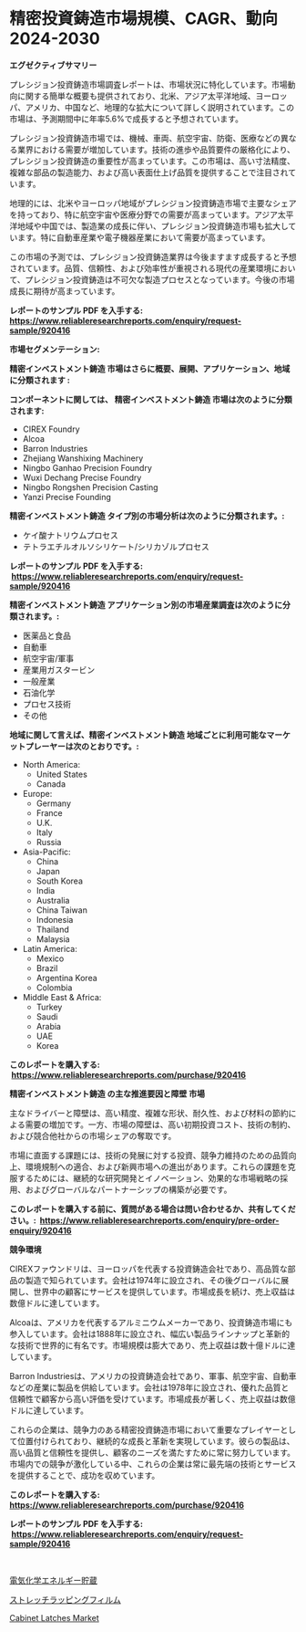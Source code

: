 <p><h1>精密投資鋳造市場規模、CAGR、動向2024-2030</h1></p><p><strong>エグゼクティブサマリー</strong></p>
<p><p>プレシジョン投資鋳造市場調査レポートは、市場状況に特化しています。市場動向に関する簡単な概要も提供されており、北米、アジア太平洋地域、ヨーロッパ、アメリカ、中国など、地理的な拡大について詳しく説明されています。この市場は、予測期間中に年率5.6%で成長すると予想されています。</p><p>プレシジョン投資鋳造市場では、機械、車両、航空宇宙、防衛、医療などの異なる業界における需要が増加しています。技術の進歩や品質要件の厳格化により、プレシジョン投資鋳造の重要性が高まっています。この市場は、高い寸法精度、複雑な部品の製造能力、および高い表面仕上げ品質を提供することで注目されています。</p><p>地理的には、北米やヨーロッパ地域がプレシジョン投資鋳造市場で主要なシェアを持っており、特に航空宇宙や医療分野での需要が高まっています。アジア太平洋地域や中国では、製造業の成長に伴い、プレシジョン投資鋳造市場も拡大しています。特に自動車産業や電子機器産業において需要が高まっています。</p><p>この市場の予測では、プレシジョン投資鋳造業界は今後ますます成長すると予想されています。品質、信頼性、および効率性が重視される現代の産業環境において、プレシジョン投資鋳造は不可欠な製造プロセスとなっています。今後の市場成長に期待が高まっています。</p></p>
<p><strong>レポートのサンプル PDF を入手する: <a href="https://www.reliableresearchreports.com/enquiry/request-sample/920416">https://www.reliableresearchreports.com/enquiry/request-sample/920416</a></strong></p>
<p><strong>市場セグメンテーション:</strong></p>
<p><strong> 精密インベストメント鋳造 市場はさらに概要、展開、アプリケーション、地域に分類されます :</strong></p>
<p><strong>コンポーネントに関しては、 精密インベストメント鋳造 市場は次のように分類されます: &nbsp;</strong></p>
<p><ul><li>CIREX Foundry</li><li>Alcoa</li><li>Barron Industries</li><li>Zhejiang Wanshixing Machinery</li><li>Ningbo Ganhao Precision Foundry</li><li>Wuxi Dechang Precise Foundry</li><li>Ningbo Rongshen Precision Casting</li><li>Yanzi Precise Founding</li></ul></p>
<p><strong> 精密インベストメント鋳造 タイプ別の市場分析は次のように分類されます。:</strong></p>
<p><ul><li>ケイ酸ナトリウムプロセス</li><li>テトラエチルオルソシリケート/シリカゾルプロセス</li></ul></p>
<p><strong>レポートのサンプル PDF を入手する: &nbsp;<a href="https://www.reliableresearchreports.com/enquiry/request-sample/920416">https://www.reliableresearchreports.com/enquiry/request-sample/920416</a></strong></p>
<p><strong> 精密インベストメント鋳造 アプリケーション別の市場産業調査は次のように分類されます。:</strong></p>
<p><ul><li>医薬品と食品</li><li>自動車</li><li>航空宇宙/軍事</li><li>産業用ガスタービン</li><li>一般産業</li><li>石油化学</li><li>プロセス技術</li><li>その他</li></ul></p>
<p><strong>地域に関して言えば、精密インベストメント鋳造 地域ごとに利用可能なマーケットプレーヤーは次のとおりです。:</strong></p>
<p><ul>
    <li>
        North America:
        <ul>
            <li>United States</li>
            <li>Canada</li>
        </ul>
    </li>
    <li>
        Europe:
        <ul>
            <li>Germany</li>
            <li>France</li>
            <li>U.K.</li>
            <li>Italy</li>
            <li>Russia</li>
        </ul>
    </li>
    <li>
        Asia-Pacific:
        <ul>
            <li>China</li>
            <li>Japan</li>
            <li>South Korea</li>
            <li>India</li>
            <li>Australia</li>
            <li>China Taiwan</li>
            <li>Indonesia</li>
            <li>Thailand</li>
            <li>Malaysia</li>
        </ul>
    </li>
    <li>
        Latin America:
        <ul>
            <li>Mexico</li>
            <li>Brazil</li>
            <li>Argentina Korea</li>
            <li>Colombia</li>
        </ul>
    </li>
    <li>
        Middle East & Africa:
        <ul>
            <li>Turkey</li>
            <li>Saudi</li>
            <li>Arabia</li>
            <li>UAE</li>
            <li>Korea</li>
        </ul>
    </li>
    </ul></p>
<p><strong>このレポートを購入する: &nbsp;<a href="https://www.reliableresearchreports.com/purchase/920416">https://www.reliableresearchreports.com/purchase/920416</a></strong></p>
<p><strong>精密インベストメント鋳造 の主な推進要因と障壁 市場</strong></p>
<p><p>主なドライバーと障壁は、高い精度、複雑な形状、耐久性、および材料の節約による需要の増加です。一方、市場の障壁は、高い初期投資コスト、技術の制約、および競合他社からの市場シェアの奪取です。</p><p>市場に直面する課題には、技術の発展に対する投資、競争力維持のための品質向上、環境規制への適合、および新興市場への進出があります。これらの課題を克服するためには、継続的な研究開発とイノベーション、効果的な市場戦略の採用、およびグローバルなパートナーシップの構築が必要です。</p></p>
<p><strong>このレポートを購入する前に、質問がある場合は問い合わせるか、共有してください。:&nbsp; <a href="https://www.reliableresearchreports.com/enquiry/pre-order-enquiry/920416">https://www.reliableresearchreports.com/enquiry/pre-order-enquiry/920416</a></strong></p>
<p><strong>競争環境</strong></p>
<p><p>CIREXファウンドリは、ヨーロッパを代表する投資鋳造会社であり、高品質な部品の製造で知られています。会社は1974年に設立され、その後グローバルに展開し、世界中の顧客にサービスを提供しています。市場成長を続け、売上収益は数億ドルに達しています。</p><p>Alcoaは、アメリカを代表するアルミニウムメーカーであり、投資鋳造市場にも参入しています。会社は1888年に設立され、幅広い製品ラインナップと革新的な技術で世界的に有名です。市場規模は膨大であり、売上収益は数十億ドルに達しています。</p><p>Barron Industriesは、アメリカの投資鋳造会社であり、軍事、航空宇宙、自動車などの産業に製品を供給しています。会社は1978年に設立され、優れた品質と信頼性で顧客から高い評価を受けています。市場成長が著しく、売上収益は数億ドルに達しています。</p><p>これらの企業は、競争力のある精密投資鋳造市場において重要なプレイヤーとして位置付けられており、継続的な成長と革新を実現しています。彼らの製品は、高い品質と信頼性を提供し、顧客のニーズを満たすために常に努力しています。市場内での競争が激化している中、これらの企業は常に最先端の技術とサービスを提供することで、成功を収めています。</p></p>
<p><strong>このレポートを購入する: &nbsp; <a href="https://www.reliableresearchreports.com/purchase/920416">https://www.reliableresearchreports.com/purchase/920416</a></strong></p>
<p><strong>レポートのサンプル PDF を入手する: &nbsp;<a href="https://www.reliableresearchreports.com/enquiry/request-sample/920416">https://www.reliableresearchreports.com/enquiry/request-sample/920416</a></strong><strong></strong></p>
<p>&nbsp;</p>
<p><p><a href="https://github.com/bevdtkn4419963/Market-Research-Report-List-1/blob/main/9064299183138.md">電気化学エネルギー貯蔵</a></p><p><a href="https://github.com/lababdou/Market-Research-Report-List-2/blob/main/5817891183137.md">ストレッチラッピングフィルム</a></p><p><a href="https://issuu.com/reportprime-2/docs/cabinet-latches-market-size-2030.pptx">Cabinet Latches Market</a></p></p>